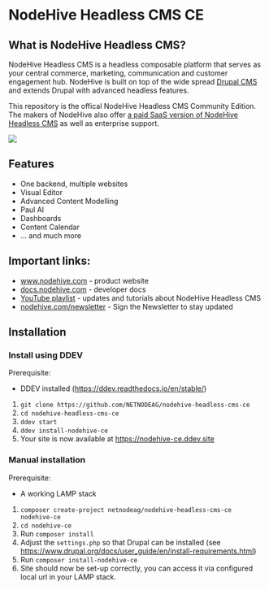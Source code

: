 # NodeHive Headless CMS CE

## What is NodeHive Headless CMS?

NodeHive Headless CMS is a headless composable platform that serves as your central commerce, marketing, communication and customer engagement hub. NodeHive is built on top of the wide spread [Drupal CMS](https://www.drupal.org) and extends Drupal with advanced headless features.

This repository is the offical NodeHive Headless CMS Community Edition. The makers of NodeHive also offer [a paid SaaS version of NodeHive Headless CMS](https://www.nodehive.com/saas-pricing) as well as enterprise support.

<img src="https://netnode.nodehive.app/sites/default/files/2024-05/nodehive_spaces.png" style="max-width:800px">

## Features
- One backend, multiple websites
- Visual Editor
- Advanced Content Modelling
- Paul AI
- Dashboards
- Content Calendar
- ... and much more

## Important links:
- www.nodehive.com - product website
- [docs.nodehive.com](https://docs.nodehive.com) - developer docs
- [YouTube playlist](https://www.youtube.com/playlist?list=PLx8ET0RIaWG2NcK6TiM7fC3TOOkejYNzF) - updates and tutorials about NodeHive Headless CMS
- [nodehive.com/newsletter](https://www.nodehive.com/newsletter) - Sign the Newsletter to stay updated

## Installation

### Install using DDEV

  Prerequisite:
   - DDEV installed (https://ddev.readthedocs.io/en/stable/)

1. `git clone https://github.com/NETNODEAG/nodehive-headless-cms-ce`
2. `cd nodehive-headless-cms-ce`
3. `ddev start`
4. `ddev install-nodehive-ce`
5. Your site is now available at https://nodehive-ce.ddev.site

### Manual installation

  Prerequisite:
   - A working LAMP stack

  1. `composer create-project netnodeag/nodehive-headless-cms-ce nodehive-ce`
  2. `cd nodehive-ce`
  3. Run `composer install`
  4. Adjust the `settings.php` so that Drupal can be installed (see https://www.drupal.org/docs/user_guide/en/install-requirements.html)
  5. Run `composer install-nodehive-ce`
  6. Site should now be set-up correctly, you can access it via configured local url in your LAMP stack.